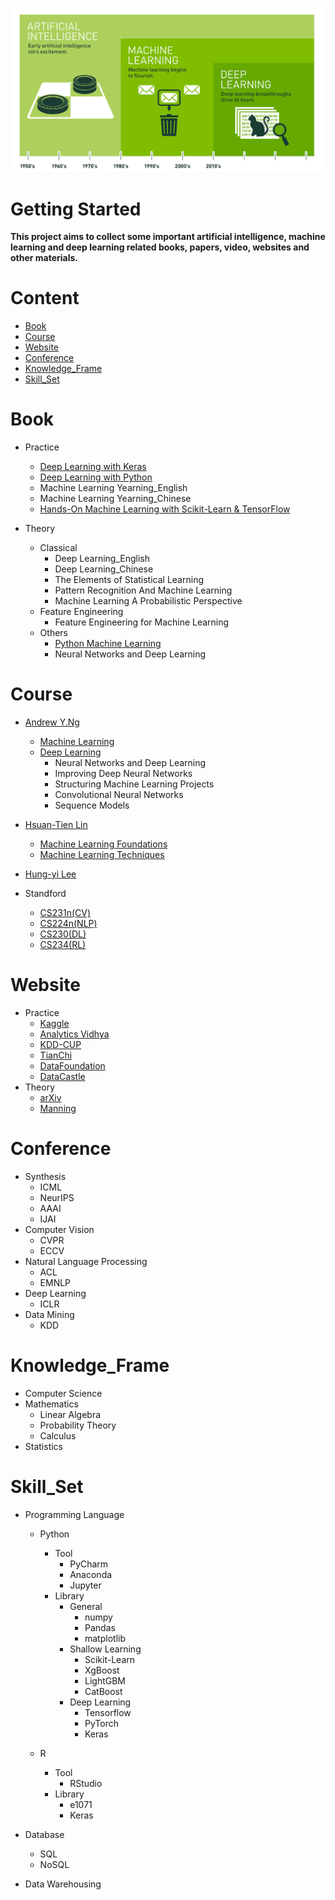 ![Picture](https://github.com/pku-H2R/AI-ML-DL-Material/blob/master/Picture/AI-ML-DL.png)
   
# Getting Started 

**This project aims to collect some important artificial intelligence, machine learning and deep learning related books, papers, video, websites and other materials.**

   
# Content
* [Book](#Book)
* [Course](#Course)
* [Website](#Website)
* [Conference](#Conference)
* [Knowledge_Frame](#Knowledge_Frame)
* [Skill_Set](#Skill_Set)


# Book

* Practice
    *  [Deep Learning with Keras](https://github.com/PacktPublishing/Deep-Learning-with-Keras)
    *  [Deep Learning with Python](https://github.com/fchollet/deep-learning-with-python-notebooks)
    *  Machine Learning Yearning_English
    *  Machine Learning Yearning_Chinese
    *  [Hands-On Machine Learning with Scikit-Learn & TensorFlow](https://github.com/RedstoneWill/Hands-On-Machine-Learning-with-Sklearn-TensorFlow/blob/master/README.md)
    

* Theory
    * Classical
        * Deep Learning_English
        * Deep Learning_Chinese
        * The Elements of Statistical Learning
        * Pattern Recognition And Machine Learning
        * Machine Learning A Probabilistic Perspective
    * Feature Engineering
        * Feature Engineering for Machine Learning
    * Others
        * [Python Machine Learning](https://github.com/rasbt/python-machine-learning-book-2nd-edition)
        * Neural Networks and Deep Learning

# Course

*  [Andrew Y.Ng](https://www.deeplearning.ai/deep-learning-specialization/)
    *  [Machine Learning](https://study.163.com/course/introduction.htm?courseId=1004570029&_trace_c_p_k2_=f8135eba8b2a4655a992989a04a6ef1a)
    *  [Deep Learning](https://mooc.study.163.com/smartSpec/detail/1001319001.htm)
         *  Neural Networks and Deep Learning
         *  Improving Deep Neural Networks
         *  Structuring Machine Learning Projects
         *  Convolutional Neural Networks
         *  Sequence Models
    
* [Hsuan-Tien Lin](https://www.csie.ntu.edu.tw/~htlin/)
    * [Machine Learning Foundations](https://www.bilibili.com/video/av1624332?from=search&seid=4625598210232104722)
    * [Machine Learning Techniques](https://www.bilibili.com/video/av12469267/)

* [Hung-yi Lee](http://speech.ee.ntu.edu.tw/~tlkagk/)

* Standford
    * [CS231n(CV)](http://cs231n.stanford.edu/)
    * [CS224n(NLP)](https://web.stanford.edu/class/cs224n/index.html)
    * [CS230(DL)](https://web.stanford.edu/class/cs230/)
    * [CS234(RL)](http://web.stanford.edu/class/cs234/index.html)

# Website

* Practice
    * [Kaggle](https://www.kaggle.com/)
    * [Analytics Vidhya](https://www.analyticsvidhya.com/)
    * [KDD-CUP](https://www.kdd.org/kdd-cup?from=www.mlhub123.com)
    * [TianChi](https://tianchi.aliyun.com/home/?from=www.mlhub123.com)
    * [DataFoundation](https://www.datafountain.cn/#/?from=www.mlhub123.com)
    * [DataCastle](http://www.pkbigdata.com/?from=www.mlhub123.com)
* Theory
    * [arXiv](https://arxiv.org)
    * [Manning](https://www.manning.com/)


# Conference

* Synthesis
    * ICML
    * NeurIPS
    * AAAI
    * IJAI
* Computer Vision
    * CVPR
    * ECCV
* Natural Language Processing
    * ACL
    * EMNLP
* Deep Learning
    * ICLR
* Data Mining
    * KDD

# Knowledge_Frame

* Computer Science
* Mathematics
    * Linear Algebra
    * Probability Theory
    * Calculus
 * Statistics
 
# Skill_Set

* Programming Language
     * Python
         * Tool
            * PyCharm
            * Anaconda
            * Jupyter
         * Library
            * General
               * numpy
               * Pandas
               * matplotlib
            * Shallow Learning 
               * Scikit-Learn
               * XgBoost
               * LightGBM
               * CatBoost
            * Deep Learning
               * Tensorflow
               * PyTorch
               * Keras
            
     * R
         * Tool
            * RStudio
         * Library
            * e1071
            * Keras
     
* Database
     * SQL
     * NoSQL
     
* Data Warehousing

